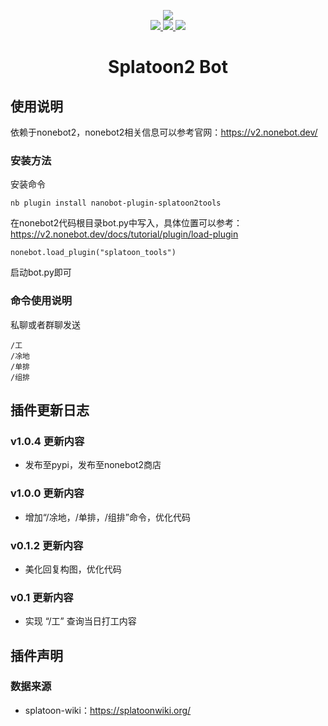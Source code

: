 <p align="center">
  <img align="center" src="https://v2.nonebot.dev/logo.png"><br>

  <a href="https://github.com/DrinkOolongTea/splatoon2-bot/blob/main/LICENSE">
    <img src="https://img.shields.io/badge/license-GPL-informational">
  </a>
  
  <a href="https://github.com/nonebot/nonebot2">
    <img src="https://img.shields.io/badge/nonebot2-2.0.0beta.2-green">
  </a>
  
  <a href="">
    <img src="https://img.shields.io/badge/release-v1.0.4-orange">
  </a>
  
</p>

<div align="center">

# Splatoon2 Bot

</div>

## 使用说明
依赖于nonebot2，nonebot2相关信息可以参考官网：https://v2.nonebot.dev/
### 安装方法
安装命令
```
nb plugin install nanobot-plugin-splatoon2tools
```
在nonebot2代码根目录bot.py中写入，具体位置可以参考：https://v2.nonebot.dev/docs/tutorial/plugin/load-plugin
```
nonebot.load_plugin("splatoon_tools")
```
启动bot.py即可
### 命令使用说明
私聊或者群聊发送
```
/工
/凃地
/单排
/组排
```
## 插件更新日志
### v1.0.4 更新内容
* 发布至pypi，发布至nonebot2商店
### v1.0.0 更新内容
* 增加“/凃地，/单排，/组排”命令，优化代码
### v0.1.2 更新内容
* 美化回复构图，优化代码
### v0.1 更新内容
* 实现 “/工” 查询当日打工内容




## 插件声明
### 数据来源
* splatoon-wiki：https://splatoonwiki.org/